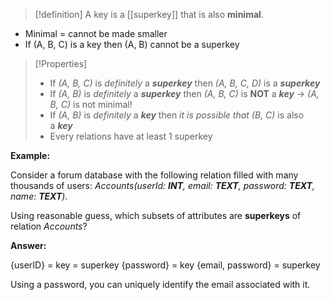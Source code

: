 
>[!definition]
> A key is a [[superkey]] that is also **minimal**.

- Minimal = cannot be made smaller
- If (A, B, C) is a key then (A, B) cannot be a superkey

>[!Properties]
> -   If _(A, B, C)_ is _definitely_ a **_superkey_** then _(A, B, C, D)_ is a **_superkey_** 
> -   If _(A, B)_ is _definitely_ a **_superkey_** then _(A, B, C)_ is **NOT** a **_key_** → _(A, B, C)_ is not minimal!
> -   If _(A, B)_ is _definitely_ a **_key_** then _it is possible that_ _(B, C)_ is also a **_key_**  
> -   Every relations have at least 1 superkey 

**Example:**

Consider a forum database with the following relation filled with many thousands of users: _Accounts(userId: **INT**, email: **TEXT**, password: **TEXT**, name: **TEXT**)_.

Using reasonable guess, which subsets of attributes are **superkeys** of relation _Accounts_?

**Answer:**

{userID} = key = superkey
{password} = key
{email, password} = superkey 

Using a password, you can uniquely identify the email associated with it.